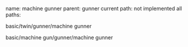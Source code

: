 name: machine gunner
parent: gunner
current path: not implemented
all paths:

  basic/twin/gunner/machine gunner

  basic/machine gun/gunner/machine gunner
